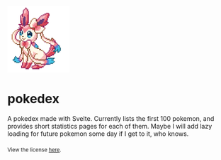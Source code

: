 <img src="sylveon.gif" height="150">

# pokedex

A pokedex made with Svelte. Currently lists the first 100 pokemon, and provides short statistics pages for each of them. Maybe I will add lazy loading for future pokemon some day if I get to it, who knows.

<sub>View the license <a href="license.md">here</a>.</sub>
